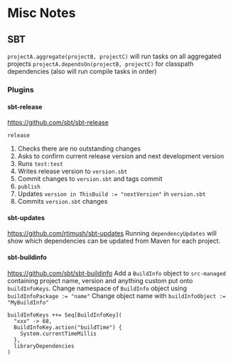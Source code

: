 # Misc Notes


## SBT
`projectA.aggregate(projectB, projectC)` will run tasks on all aggregated projects
`projectA.dependsOn(projectB, projectC)` for classpath dependencies (also will run compile tasks in order)

### Plugins 


#### sbt-release
https://github.com/sbt/sbt-release
```
release
```
1. Checks there are no outstanding changes
2. Asks to confirm current release version and next development version
3. Runs `test:test`
4. Writes release version to `version.sbt`
5. Commit changes to `version.sbt` and tags commit
6. `publish`
7. Updates `version in ThisBuild := "nextVersion"` in `version.sbt`
8. Commits `version.sbt` changes


#### sbt-updates
https://github.com/rtimush/sbt-updates
Running `dependencyUpdates` will show which dependencies can be updated from Maven for each project.


#### sbt-buildinfo
https://github.com/sbt/sbt-buildinfo
Add a `BuildInfo` object to `src-managed` containing project name, version and anything custom put onto `buildInfoKeys`.
Change namespace of `BuildInfo` object using `buildInfoPackage := "name"`
Change object name with `buildInfoObject := "MyBuildInfo"`
```
buildInfoKeys ++= Seq[BuildInfoKey](
  "xxx" -> 68,
  BuildInfoKey.action("buildTime") {
    System.currentTimeMillis
  },
  libraryDependencies
)   
```
